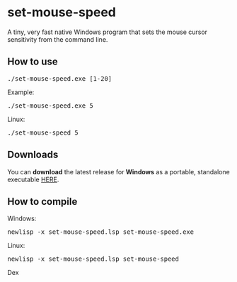 # set-mouse-speed
A tiny, very fast native Windows program that sets the mouse cursor sensitivity from the command line.

## How to use
<pre>
./set-mouse-speed.exe [1-20]
</pre>
Example:
<pre>
./set-mouse-speed.exe 5
</pre>
Linux:
<pre>
./set-mouse-speed 5
</pre>

## Downloads
You can <b>download</b> the latest release for <b>Windows</b> as a portable, standalone executable [HERE](https://github.com/DexterLagan/set-mouse-speed/releases).

## How to compile
Windows:
<pre>
newlisp -x set-mouse-speed.lsp set-mouse-speed.exe
</pre>

Linux:
<pre>
newlisp -x set-mouse-speed.lsp set-mouse-speed
</pre>

Dex
